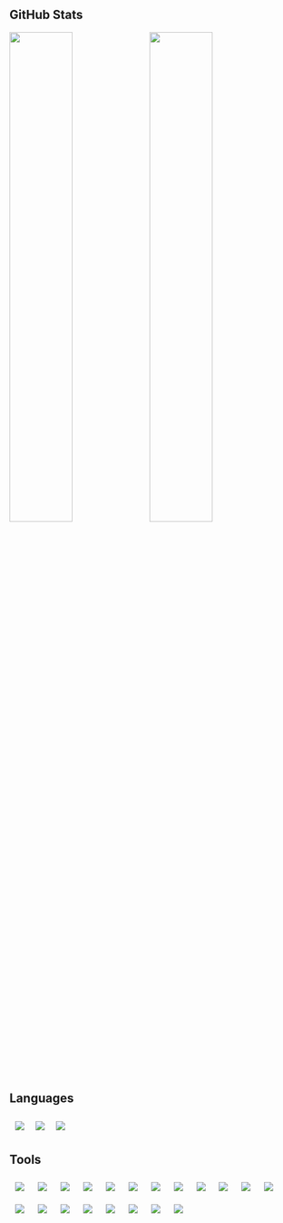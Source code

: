 ## GitHub Stats

<div>
<img align="left" style="margin-right: 10px"  width="47%" src="https://github-readme-stats.vercel.app/api?username=brandeddavid&show_icons=true&theme=dark&count_private=true&border_radius=20" />
 <img width="47%" src="https://github-readme-stats.vercel.app/api/top-langs/?username=brandeddavid&layout=compact&count_private=true&theme=dark&border_radius=20&hide=php,html,roff" /> 
</div>

## Languages

<div style="display: flex">
  <img style="margin: 10px" src="https://img.shields.io/badge/javascript-%23323330.svg?style=for-the-badge&logo=javascript&logoColor=%23F7DF1E" />
  <img style="margin: 10px" src="https://img.shields.io/badge/typescript-%23007ACC.svg?style=for-the-badge&logo=typescript&logoColor=white" />
  <img style="margin: 10px" src="https://img.shields.io/badge/python-3670A0?style=for-the-badge&logo=python&logoColor=ffdd54" />
</div>

## Tools

<div>
  <img style="margin: 10px" src="https://img.shields.io/badge/react-%2320232a.svg?style=for-the-badge&logo=react&logoColor=%2361DAFB" />
  <img style="margin: 10px" src="https://img.shields.io/badge/Next-black?style=for-the-badge&logo=next.js&logoColor=white" />
  <img style="margin: 10px" src="https://img.shields.io/badge/node.js-6DA55F?style=for-the-badge&logo=node.js&logoColor=white" />
  <img style="margin: 10px" src="https://img.shields.io/badge/flask-%23000.svg?style=for-the-badge&logo=flask&logoColor=white" />
  <img style="margin: 10px" src="https://img.shields.io/badge/redux-%23593d88.svg?style=for-the-badge&logo=redux&logoColor=white" />
  <img style="margin: 10px" src="https://img.shields.io/badge/-Storybook-FF4785?style=for-the-badge&logo=storybook&logoColor=white" />
  <img style="margin: 10px" src="https://img.shields.io/badge/AWS-%23FF9900.svg?style=for-the-badge&logo=amazon-aws&logoColor=white" />
  <img style="margin: 10px" src="https://img.shields.io/badge/-cypress-%23E5E5E5?style=for-the-badge&logo=cypress&logoColor=058a5e" />
  <img style="margin: 10px" src="https://img.shields.io/badge/-jest-%23C21325?style=for-the-badge&logo=jest&logoColor=white" />
  <img style="margin: 10px" src="https://img.shields.io/badge/-mocha-%238D6748?style=for-the-badge&logo=mocha&logoColor=white" />
  <img style="margin: 10px" src="https://img.shields.io/badge/-selenium-%43B02A?style=for-the-badge&logo=selenium&logoColor=white" />
  <img style="margin: 10px" src="https://img.shields.io/badge/Prisma-3982CE?style=for-the-badge&logo=Prisma&logoColor=white" />
  <img style="margin: 10px" src="https://img.shields.io/badge/-GraphQL-E10098?style=for-the-badge&logo=graphql&logoColor=white" />
  <img style="margin: 10px" src="https://img.shields.io/badge/vuejs-%2335495e.svg?style=for-the-badge&logo=vuedotjs&logoColor=%234FC08D" />
  <img style="margin: 10px" src="https://img.shields.io/badge/vite-%23646CFF.svg?style=for-the-badge&logo=vite&logoColor=white" />
  <img style="margin: 10px" src="https://img.shields.io/badge/tailwindcss-%2338B2AC.svg?style=for-the-badge&logo=tailwind-css&logoColor=white" />
  <img style="margin: 10px" src="https://img.shields.io/badge/React_Router-CA4245?style=for-the-badge&logo=react-router&logoColor=white" />
  <img style="margin: 10px" src="https://img.shields.io/badge/-React%20Query-FF4154?style=for-the-badge&logo=react%20query&logoColor=white" />
  <img style="margin: 10px" src="https://img.shields.io/badge/express.js-%23404d59.svg?style=for-the-badge&logo=express&logoColor=%2361DAFB" />
  <img style="margin: 10px" src="https://img.shields.io/badge/Amazon%20DynamoDB-4053D6?style=for-the-badge&logo=Amazon%20DynamoDB&logoColor=white" />
  
</div>

<!--
**brandeddavid/brandeddavid** is a ✨ _special_ ✨ repository because its `README.md` (this file) appears on your GitHub profile.

Here are some ideas to get you started:

- 🔭 I’m currently working on ...
- 🌱 I’m currently learning ...
- 👯 I’m looking to collaborate on ...
- 🤔 I’m looking for help with ...
- 💬 Ask me about ...
- 📫 How to reach me: ...
- 😄 Pronouns: ...
- ⚡ Fun fact: ...
-->
